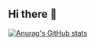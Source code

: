 ## Hi there 👋
[![Anurag's GitHub stats](https://github-readme-stats.vercel.app/api?username=MingHongDuD)](https://github.com/anuraghazra/github-readme-stats)

